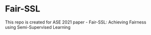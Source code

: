 # Fair-SSL
This repo is created for ASE 2021 paper - Fair-SSL: Achieving Fairness using Semi-Supervised Learning
